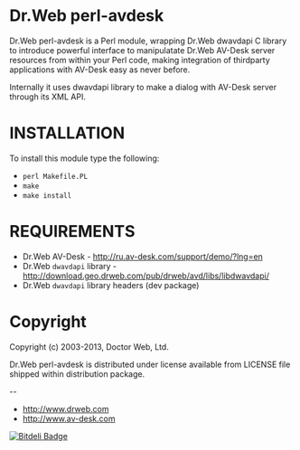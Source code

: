 Dr.Web perl-avdesk
==================

Dr.Web perl-avdesk is a Perl module, wrapping Dr.Web dwavdapi C library to introduce powerful
interface to manipulatate Dr.Web AV-Desk server resources from within your Perl code, making
integration of thirdparty applications with AV-Desk easy as never before.

Internally it uses dwavdapi library to make a dialog with AV-Desk server through its XML API.

INSTALLATION
============

To install this module type the following:

   * `perl Makefile.PL`
   * `make`
   * `make install`

REQUIREMENTS
============

  * Dr.Web AV-Desk - http://ru.av-desk.com/support/demo/?lng=en
  * Dr.Web `dwavdapi` library - http://download.geo.drweb.com/pub/drweb/avd/libs/libdwavdapi/
  * Dr.Web `dwavdapi` library headers (dev package)

Copyright
=========

Copyright (c) 2003-2013, Doctor Web, Ltd.

Dr.Web perl-avdesk is distributed under license available from LICENSE file shipped
within distribution package.


--
* http://www.drweb.com
* http://www.av-desk.com


[![Bitdeli Badge](https://d2weczhvl823v0.cloudfront.net/DoctorWebLtd/perl-avdesk/trend.png)](https://bitdeli.com/free "Bitdeli Badge")
